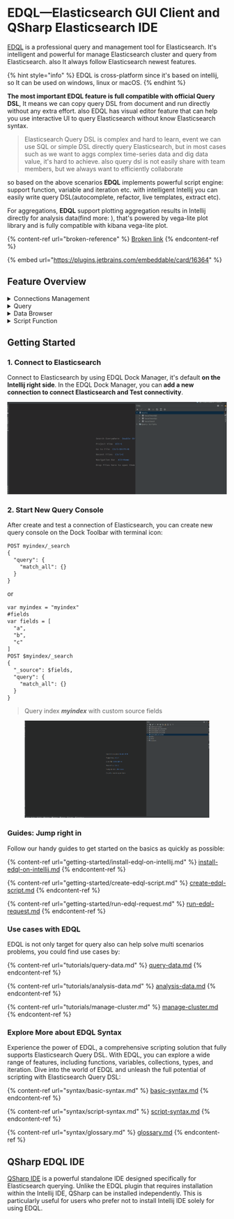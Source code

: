 # EDQL—Elasticsearch GUI Client and QSharp Elasticsearch IDE

[EDQL](https://plugins.jetbrains.com/plugin/16364-elasticsearch-query--edql/) is a professional query and management tool for Elasticsearch. It's intelligent and powerful for manage Elasticsearch cluster and query from Elasticsearch. also It always follow Elasticsearch newest features.

{% hint style="info" %}
EDQL is cross-platform since it's based on intellij, so It can be used on windows, linux or macOS.
{% endhint %}

**The most important EDQL feature is full compatible with official Query DSL**, It means we can copy query DSL from document and run directly without any extra effort. also EDQL has visual editor feature that can help you use interactive UI to query Elasticsearch without know Elasticsearch syntax.

> Elasticsearch Query DSL is complex and hard to learn, event we can use SQL or simple DSL directly query Elasticsearch, but in most cases such as we want to aggs complex time-series data and dig data value, it's hard to achieve. also query dsl is not easily share with team members, but we always want to efficiently collaborate

so based on the above scenarios **EDQL** implements powerful script engine: support function, variable and iteration etc. with intelligent Intellij you can easily write query DSL(autocomplete, refactor, live templates, extract etc).

For aggregations, **EDQL** support plotting aggregation results in Intellij directly for analysis data(find more: ), that's powered by vega-lite plot library and is fully compatible with kibana vega-lite plot.

{% content-ref url="broken-reference" %}
[Broken link](broken-reference)
{% endcontent-ref %}

{% embed url="https://plugins.jetbrains.com/embeddable/card/16364" %}

## Feature Overview

<details>

<summary>Connections Management</summary>

Manage Elasticsearch connections: new, delete, modify and test connection. list indices, scripts, nodes, templates, tasks and nodes etc. also new index, modify index, new script, modify script etc.

</details>

<details>

<summary>Query</summary>

Query with official Query DSL without any extra effort. so you can quickly verify query syntax and check data

</details>

<details>

<summary>Data Browser</summary>

EDQL for query result it support 3 modes: table mode, JSON mode, plot mode, and these modes support search, highlight, fields selection etc. also we can new modify, delete and export(scroll) documents on Data Viewer table mode.

</details>

<details>

<summary>Script Function</summary>

Works like a script with function, variable or iteration etc, so can quickly create personal query template or library for handling common use cases to reduce duplicate code. also can convert function to IDE shortcut action so we can quickly run function in common scenes

</details>

## Getting Started

### 1. Connect to Elasticsearch

Connect to Elasticsearch by using EDQL Dock Manager, it's default **on the Intellij right side**. In the EDQL Dock Manager, you can **add a new connection to connect Elasticsearch and Test connectivity**.

![](.gitbook/assets/new-connection.gif)

### 2. Start New Query Console

After create and test a connection of Elasticsearch, you can create new query console on the Dock Toolbar with terminal icon:

```
POST myindex/_search
{
  "query": {
    "match_all": {}
  }
}
```

or

```
var myindex = "myindex"
#fields
var fields = [
  "a",
  "b",
  "c"
]
POST $myindex/_search
{
  "_source": $fields,
  "query": {
    "match_all": {}
  }
}
```

> Query index _**myindex**_ with custom source fields

<figure><img src=".gitbook/assets/new-query-demo (2).gif" alt=""><figcaption></figcaption></figure>

### Guides: Jump right in

Follow our handy guides to get started on the basics as quickly as possible:

{% content-ref url="getting-started/install-edql-on-intellij.md" %}
[install-edql-on-intellij.md](getting-started/install-edql-on-intellij.md)
{% endcontent-ref %}

{% content-ref url="getting-started/create-edql-script.md" %}
[create-edql-script.md](getting-started/create-edql-script.md)
{% endcontent-ref %}

{% content-ref url="getting-started/run-edql-request.md" %}
[run-edql-request.md](getting-started/run-edql-request.md)
{% endcontent-ref %}

### Use cases with EDQL

EDQL is not only target for query also can help solve multi scenarios problems, you could find use cases by:

{% content-ref url="tutorials/query-data.md" %}
[query-data.md](tutorials/query-data.md)
{% endcontent-ref %}

{% content-ref url="tutorials/analysis-data.md" %}
[analysis-data.md](tutorials/analysis-data.md)
{% endcontent-ref %}

{% content-ref url="tutorials/manage-cluster.md" %}
[manage-cluster.md](tutorials/manage-cluster.md)
{% endcontent-ref %}

### Explore More about EDQL Syntax

Experience the power of EDQL, a comprehensive scripting solution that fully supports Elasticsearch Query DSL. With EDQL, you can explore a wide range of features, including functions, variables, collections, types, and iteration. Dive into the world of EDQL and unleash the full potential of scripting with Elasticsearch Query DSL:

{% content-ref url="syntax/basic-syntax.md" %}
[basic-syntax.md](syntax/basic-syntax.md)
{% endcontent-ref %}

{% content-ref url="syntax/script-syntax.md" %}
[script-syntax.md](syntax/script-syntax.md)
{% endcontent-ref %}

{% content-ref url="syntax/glossary.md" %}
[glossary.md](syntax/glossary.md)
{% endcontent-ref %}

## QSharp EDQL IDE

[QSharp IDE](https://github.com/chengpohi/edql/releases) is a powerful standalone IDE designed specifically for Elasticsearch querying. Unlike the EDQL plugin that requires installation within the Intellij IDE, QSharp can be installed independently. This is particularly useful for users who prefer not to install Intellij IDE solely for using EDQL.
